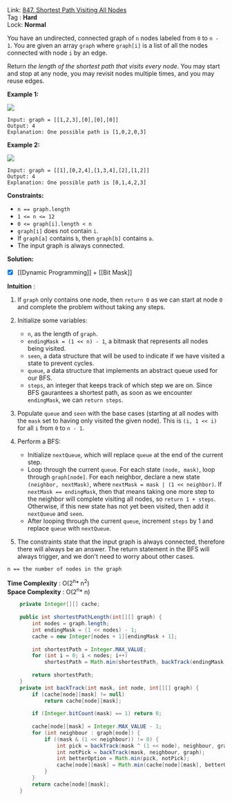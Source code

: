 Link: [847. Shortest Path Visiting All Nodes](https://leetcode.com/problems/shortest-path-visiting-all-nodes/) <br>
Tag : **Hard**<br>
Lock: **Normal**

You have an undirected, connected graph of `n` nodes labeled from `0` to `n - 1`. You are given an array `graph` where `graph[i]` is a list of all the nodes connected with node `i` by an edge.

Return _the length of the shortest path that visits every node_. You may start and stop at any node, you may revisit nodes multiple times, and you may reuse edges.

**Example 1:**

![](https://assets.leetcode.com/uploads/2021/05/12/shortest1-graph.jpg)

```
Input: graph = [[1,2,3],[0],[0],[0]]
Output: 4
Explanation: One possible path is [1,0,2,0,3]
```

**Example 2:**

![](https://assets.leetcode.com/uploads/2021/05/12/shortest2-graph.jpg)

```
Input: graph = [[1],[0,2,4],[1,3,4],[2],[1,2]]
Output: 4
Explanation: One possible path is [0,1,4,2,3]
```

**Constraints:**
-   `n == graph.length`
-   `1 <= n <= 12`
-   `0 <= graph[i].length < n`
-   `graph[i]` does not contain `i`.
-   If `graph[a]` contains `b`, then `graph[b]` contains `a`.
-   The input graph is always connected.

**Solution:**
- [x] [[Dynamic Programming]] + [[Bit Mask]] 

**Intuition** :
1.  If `graph` only contains one node, then `return 0` as we can start at node `0` and complete the problem without taking any steps.
    
2.  Initialize some variables:
    
    -   `n`, as the length of `graph`.
    -   `endingMask = (1 << n) - 1`, a bitmask that represents all nodes being visited.
    -   `seen`, a data structure that will be used to indicate if we have visited a state to prevent cycles.
    -   `queue`, a data structure that implements an abstract queue used for our BFS.
    -   `steps`, an integer that keeps track of which step we are on. Since BFS gaurantees a shortest path, as soon as we encounter `endingMask`, we can `return steps`.
3.  Populate `queue` and `seen` with the base cases (starting at all nodes with the `mask` set to having only visited the given node). This is `(i, 1 << i)` for all `i` from `0` to `n - 1`.
    
4.  Perform a BFS:
    
    -   Initialize `nextQueue`, which will replace `queue` at the end of the current step.
    -   Loop through the current `queue`. For each state `(node, mask)`, loop through `graph[node]`. For each neighbor, declare a new state `(neighbor, nextMask)`, where `nextMask = mask | (1 << neighbor)`. If `nextMask == endingMask`, then that means taking one more step to the neighbor will complete visiting all nodes, so `return 1 + steps`. Otherwise, if this new state has not yet been visited, then add it `nextQueue` and `seen`.
    -   After looping through the current `queue`, increment `steps` by 1 and replace `queue` with `nextQueue`.
5.  The constraints state that the input graph is always connected, therefore there will always be an answer. The return statement in the BFS will always trigger, and we don't need to worry about other cases.


```
n == the number of nodes in the graph
```
**Time Complexity** : O(2<sup>n</sup>* n<sup>2</sup>)<br>
**Space Complexity** : O(2<sup>n</sup>* n)

```java
    private Integer[][] cache;
    
    public int shortestPathLength(int[][] graph) {
        int nodes = graph.length;
        int endingMask = (1 << nodes) - 1;
        cache = new Integer[nodes + 1][endingMask + 1];
        
        int shortestPath = Integer.MAX_VALUE;
        for (int i = 0; i < nodes; i++)
            shortestPath = Math.min(shortestPath, backTrack(endingMask, i, graph));
        
        return shortestPath;
    }
    private int backTrack(int mask, int node, int[][] graph) {
        if (cache[node][mask] != null)
            return cache[node][mask];
        
        if (Integer.bitCount(mask) == 1) return 0;
        
        cache[node][mask] = Integer.MAX_VALUE - 1;
        for (int neighbour : graph[node]) {
            if ((mask & (1 << neighbour)) != 0) {
                int pick = backTrack(mask ^ (1 << node), neighbour, graph);
                int notPick = backTrack(mask, neighbour, graph);
                int betterOption = Math.min(pick, notPick);
                cache[node][mask] = Math.min(cache[node][mask], betterOption + 1);
            }
        }
        return cache[node][mask];
    }
```
